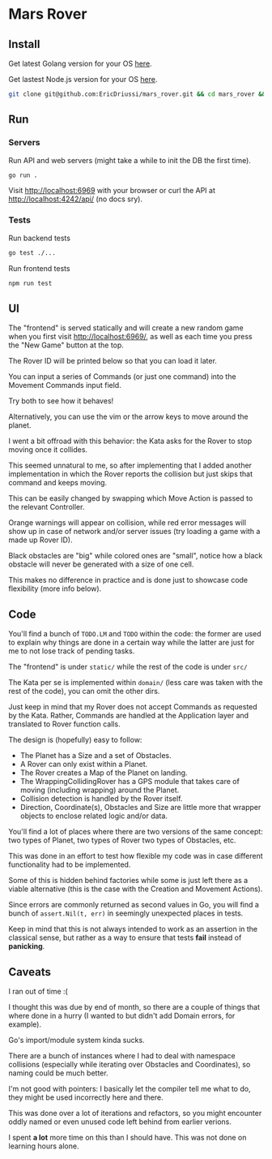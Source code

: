 # Mars Rover

## Install

Get latest Golang version for your OS [here](https://go.dev/doc/install).

Get lastest Node.js version for your OS [here](https://nodejs.org/en/download).

```sh
git clone git@github.com:EricDriussi/mars_rover.git && cd mars_rover && npm i
```

## Run

### Servers

Run API and web servers (might take a while to init the DB the first time).

```sh
go run .
```

Visit [http://localhost:6969](http://localhost:6969) with your browser or curl the API at [http://localhost:4242/api/](http://localhost:4242/api/) (no docs sry).

### Tests

Run backend tests

```sh
go test ./...
```

Run frontend tests

```sh
npm run test
```

## UI

The "frontend" is served statically and will create a new random game when you first visit [http://localhost:6969/](http://localhost:6969/), as well as each time you press the "New Game" button at the top.

The Rover ID will be printed below so that you can load it later.

You can input a series of Commands (or just one command) into the Movement Commands input field.

Try both to see how it behaves!

Alternatively, you can use the vim or the arrow keys to move around the planet.

I went a bit offroad with this behavior: the Kata asks for the Rover to stop moving once it collides.

This seemed unnatural to me, so after implementing that I added another implementation in which the Rover reports the collision but just skips that command and keeps moving.

This can be easily changed by swapping which Move Action is passed to the relevant Controller.

Orange warnings will appear on collision, while red error messages will show up in case of network and/or server issues (try loading a game with a made up Rover ID).

Black obstacles are "big" while colored ones are "small", notice how a black obstacle will never be generated with a size of one cell.

This makes no difference in practice and is done just to showcase code flexibility (more info below).

## Code

You'll find a bunch of `TODO.LM` and `TODO` within the code: the former are used to explain why things are done in a certain way while the latter are just for me to not lose track of pending tasks.

The "frontend" is under `static/` while the rest of the code is under `src/`

The Kata per se is implemented within `domain/` (less care was taken with the rest of the code), you can omit the other dirs.

Just keep in mind that my Rover does not accept Commands as requested by the Kata.
Rather, Commands are handled at the Application layer and translated to Rover function calls.

The design is (hopefully) easy to follow:

- The Planet has a Size and a set of Obstacles.
- A Rover can only exist within a Planet.
- The Rover creates a Map of the Planet on landing.
- The WrappingCollidingRover has a GPS module that takes care of moving (including wrapping) around the Planet.
- Collision detection is handled by the Rover itself.
- Direction, Coordinate(s), Obstacles and Size are little more that wrapper objects to enclose related logic and/or data.

You'll find a lot of places where there are two versions of the same concept: two types of Planet, two types of Rover two types of Obstacles, etc.

This was done in an effort to test how flexible my code was in case different functionality had to be implemented.

Some of this is hidden behind factories while some is just left there as a viable alternative (this is the case with the Creation and Movement Actions).

Since errors are commonly returned as second values in Go, you will find a bunch of `assert.Nil(t, err)` in seemingly unexpected places in tests.

Keep in mind that this is not always intended to work as an assertion in the classical sense, but rather as a way to ensure that tests **fail** instead of **panicking**.

## Caveats

I ran out of time :(

I thought this was due by end of month, so there are a couple of things that where done in a hurry (I wanted to but didn't add Domain errors, for example).

Go's import/module system kinda sucks.

There are a bunch of instances where I had to deal with namespace collisions (especially while iterating over Obstacles and Coordinates), so naming could be much better.

I'm not good with pointers: I basically let the compiler tell me what to do, they might be used incorrectly here and there.

This was done over a lot of iterations and refactors, so you might encounter oddly named or even unused code left behind from earlier verions.

I spent **a lot** more time on this than I should have.
This was not done on learning hours alone.
